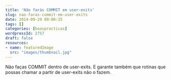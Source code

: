 ```yaml
---
title: 'Não farás COMMIT em user-exits'
slug: nao-faras-commit-em-user-exits
date: 2014-09-29 09:00:25
tags: []
categories: [boaspracticas]
wordpressId: 2757
draft: false
resources:
- name: featuredImage
  src: "images/thumbnail.jpg"
---
```

Não faças COMMIT dentro de user-exits. E garante também que rotinas que possas chamar a partir de user-exits não o fazem.
